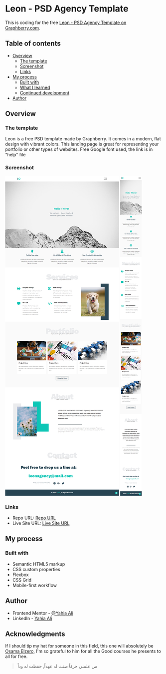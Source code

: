 # Leon - PSD Agency Template


This is coding for the free [Leon - PSD Agency Template on Graphberry.com](https://www.graphberry.com/item/leon-psd-agency-template). 

## Table of contents

- [Overview](#overview)
  - [The template](#the-template)
  - [Screenshot](#screenshot)
  - [Links](#links)
- [My process](#my-process)
  - [Built with](#built-with)
  - [What I learned](#what-i-learned)
  - [Continued development](#continued-development)
- [Author](#author)

## Overview

### The template

Leon is a free PSD template made by Graphberry. It comes in a modern, flat design with vibrant colors. This landing page is great for representing your portfolio or other types of websites. Free Google font used, the link is in "help" file

### Screenshot

![](./screenshots/desktop.jpg)
![](./screenshots/mobile.jpg)

### Links

- Repo URL: [Repo URL](https://github.com/YahiaG/Leon---PSD-Agency-Template)
- Live Site URL: [Live Site URL](https://yahiag.github.io/Leon---PSD-Agency-Template/)

## My process

### Built with

- Semantic HTML5 markup
- CSS custom properties
- Flexbox
- CSS Grid
- Mobile-first workflow

## Author

- Frontend Mentor - [@Yahia Ali](https://www.frontendmentor.io/profile/YahiaG)
- LinkedIn - [Yahia Ali](https://www.linkedin.com/in/Yahia-Ali22)

## Acknowledgments

If I should tip my hat for someone in this field, this one will absolutely be [Osama Elzero](https://elzero.org/), I'm so grateful to him for all the Good courses he presents to all for free.

> من علمني حرفاً صنت له عهداً, حفظت له وداً